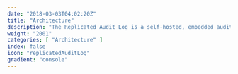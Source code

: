 ```yaml
---
date: "2018-03-03T04:02:20Z"
title: "Architecture"
description: "The Replicated Audit Log is a self-hosted, embedded audit log for your application."
weight: "2001"
categories: [ "Architecture" ]
index: false
icon: "replicatedAuditLog"
gradient: "console"
---
```


